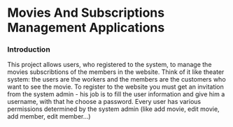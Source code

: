 # Movies And Subscriptions Management Applications

### Introduction
This project allows users, who registered to the system, to manage the movies subscribtions of the members in the website. Think of it like theater system: the users are the workers and the members are the customers who want to see the movie.
To register to the website you must get an invitation from the system admin - his job is to fill the user information and give him a username, with that he choose a password.
Every user has various permissions determined by the system admin (like add movie, edit movie, add member, edit member...)

